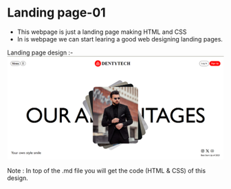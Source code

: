 # Landing page-01
- This webpage is just a landing page making HTML and CSS 
- In is webpage we can start learing a good web designing landing pages.

Landing page design :- 
![Landing page](landingPage-01.png)


Note : In top of the .md file you will get the code (HTML & CSS) of this design.